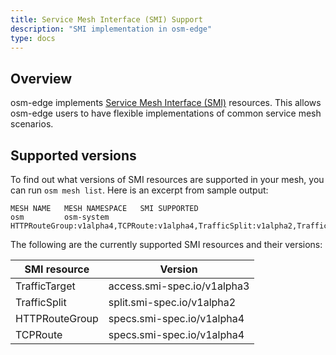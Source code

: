 ```yaml
---
title: Service Mesh Interface (SMI) Support
description: "SMI implementation in osm-edge"
type: docs
---
```


## Overview

osm-edge implements [Service Mesh Interface (SMI)](https://smi-spec.io/) resources. This allows osm-edge users to have flexible implementations of common service mesh scenarios.

## Supported versions

To find out what versions of SMI resources are supported in your mesh, you can run `osm mesh list`. Here is an excerpt from sample output:

```
MESH NAME   MESH NAMESPACE   SMI SUPPORTED
osm         osm-system       HTTPRouteGroup:v1alpha4,TCPRoute:v1alpha4,TrafficSplit:v1alpha2,TrafficTarget:v1alpha3
```

The following are the currently supported SMI resources and their versions:

| SMI resource | Version |
|--------------|---------|
| TrafficTarget | access.smi-spec.io/v1alpha3 |
| TrafficSplit | split.smi-spec.io/v1alpha2 |
| HTTPRouteGroup | specs.smi-spec.io/v1alpha4 |
| TCPRoute | specs.smi-spec.io/v1alpha4 |
